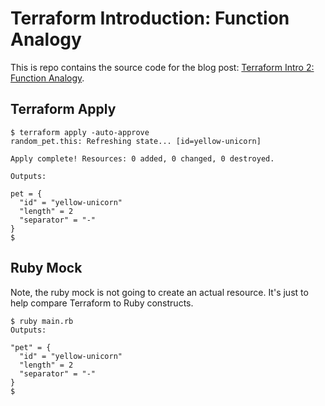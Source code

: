 # Terraform Introduction: Function Analogy

This is repo contains the source code for the blog post: [Terraform Intro 2: Function Analogy]().

## Terraform Apply

    $ terraform apply -auto-approve
    random_pet.this: Refreshing state... [id=yellow-unicorn]

    Apply complete! Resources: 0 added, 0 changed, 0 destroyed.

    Outputs:

    pet = {
      "id" = "yellow-unicorn"
      "length" = 2
      "separator" = "-"
    }
    $

## Ruby Mock

Note, the ruby mock is not going to create an actual resource. It's just to help compare Terraform to Ruby constructs.

    $ ruby main.rb
    Outputs:

    "pet" = {
      "id" = "yellow-unicorn"
      "length" = 2
      "separator" = "-"
    }
    $
